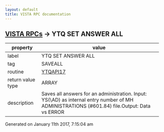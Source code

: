```yaml
---
layout: default
title: VISTA RPC documentation
---
```




## [VISTA RPCs](TableOfContent.md) &#8594; YTQ SET ANSWER ALL 

 property | value 
--- | --- 
 label | YTQ SET ANSWER ALL
 tag | SAVEALL
 routine | [YTQAPI17](http://code.osehra.org/dox/Routine_YTQAPI17_source.html)
 return value type | ARRAY
 description | Saves all answers for an administration. Input: YS(\AD\) as internal entry number of MH ADMINISTRATIONS (#601.84) file.Output: Data vs ERROR




 Generated on January 11th 2017, 7:15:04 am